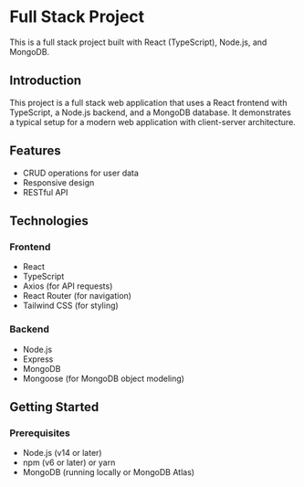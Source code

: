 # Full Stack Project
This is a full stack project built with React (TypeScript), Node.js, and MongoDB.
## Introduction
This project is a full stack web application that uses a React frontend with TypeScript, a Node.js backend, and a MongoDB database. It demonstrates a typical setup for a modern web application with client-server architecture.
## Features
- CRUD operations for user data
- Responsive design
- RESTful API
## Technologies
### Frontend
- React
- TypeScript
- Axios (for API requests)
- React Router (for navigation)
- Tailwind CSS (for styling)
### Backend
- Node.js
- Express
- MongoDB
- Mongoose (for MongoDB object modeling)

## Getting Started
### Prerequisites
- Node.js (v14 or later)
- npm (v6 or later) or yarn
- MongoDB (running locally or MongoDB Atlas)
